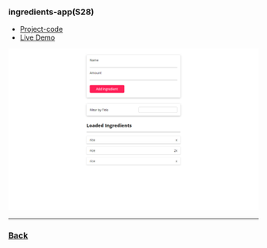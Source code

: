 ### ingredients-app(S28)

- [Project-code](../../Projects/19-ingredients-app/ingredients-app/)
- [Live Demo](https://ingredients-2xwx.vercel.app/)

![ingredients](../../screens/ingredients-app.png)

---

### [Back](../readme.md)
